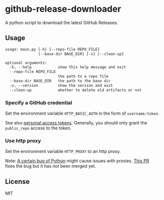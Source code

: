 # github-release-downloader

A python script to download the latest GitHub Releases.

## Usage

```txt
usage: main.py [-h] [--repo-file REPO_FILE]
               [--base-dir BASE_DIR] [-v] [--clean-up]

optional arguments:
  -h, --help            show this help message and exit
  --repo-file REPO_FILE
                        the path to a repo file
  --base-dir BASE_DIR   the path to the base dir
  -v, --version         show the version and exit
  --clean-up            whether to delete old artifacts or not
```

### Specify a GitHub credential
Set the environment variable `HTTP_BASIC_AUTH` in the form of `username:token`.

See also [personal access tokens](https://docs.github.com/cn/authentication/keeping-your-account-and-data-secure/creating-a-personal-access-token).
Generally, you should only grant the `public_repo` access to the token. 

### Use http proxy
Set the environment variable `HTTP_PROXY` to an http proxy.

Note: [A certain bug of Python](https://bugs.python.org/issue22708) might cause issues with proxies. [This PR](https://github.com/python/cpython/pull/8305) fixes the bug but it has not been merged yet.

## License

MIT
